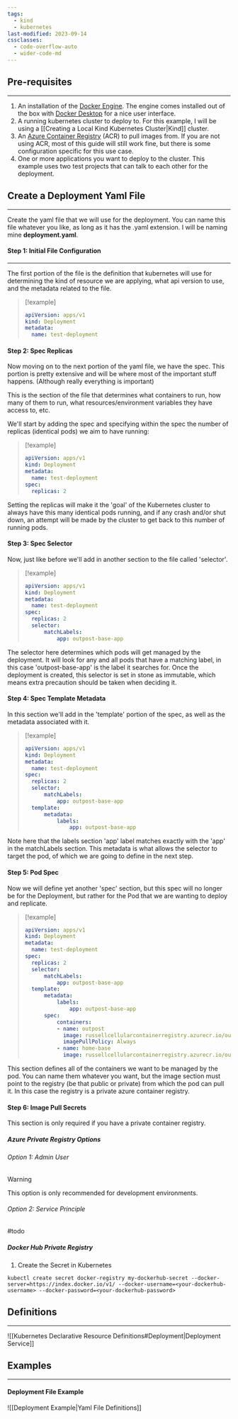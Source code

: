 ```yaml
---
tags:
  - kind
  - kubernetes
last-modified: 2023-09-14
cssclasses:
  - code-overflow-auto
  - wider-code-md
---
```

## Pre-requisites
---
1. An installation of the [Docker Engine](https://docs.docker.com/engine/install/). The engine comes installed out of the box with [Docker Desktop](https://docs.docker.com/get-docker/) for a nice user interface.
2. A running kubernetes cluster to deploy to. For this example, I will be using a [[Creating a Local Kind Kubernetes Cluster|Kind]] cluster.
3. An [Azure Container Registry](https://portal.azure.com/#view/HubsExtension/BrowseResource/resourceType/Microsoft.ContainerRegistry%2Fregistries) (ACR) to pull images from. If you are not using ACR, most of this guide will still work fine, but there is some configuration specific for this use case.
4. One or more applications you want to deploy to the cluster. This example uses two test projects that can talk to each other for the deployment.
## Create a Deployment Yaml File
---
Create the yaml file that we will use for the deployment. You can name this file whatever you like, as long as it has the .yaml extension. I will be naming mine __deployment.yaml__.

#### Step 1: Initial File Configuration
---
The first portion of the file is the definition that kubernetes will use for determining the kind of resource we are applying, what api version to use, and the metadata related to the file.

>[!example]
>```yaml
>apiVersion: apps/v1
>kind: Deployment
>metadata:
>	name: test-deployment
> ```

#### Step 2: Spec Replicas

Now moving on to the next portion of the yaml file, we have the spec. This portion is pretty extensive and will be where most of the important stuff happens. (Although really everything is important)

This is the section of the file that determines what containers to run, how many of them to run, what resources/environment variables they have access to, etc.

We'll start by adding the spec and specifying within the spec the number of replicas (identical pods) we aim to have running:

>[!example]
>```yaml
>apiVersion: apps/v1
>kind: Deployment
>metadata:
>	name: test-deployment
> spec:  
> 	replicas: 2
>```

Setting the replicas will make it the 'goal' of the Kubernetes cluster to always have this many identical pods running, and if any crash and/or shut down, an attempt will be made by the cluster to get back to this number of running pods.

#### Step 3: Spec Selector

Now, just like before we'll add in another section to the file called 'selector'.

>[!example]
>```yaml
>apiVersion: apps/v1
>kind: Deployment
>metadata:
>	name: test-deployment
> spec:
>	replicas: 2
>	selector:
>		matchLabels:
>			app: outpost-base-app
>```

The selector here determines which pods will get managed by the deployment. It will look for any and all pods that have a matching label, in this case 'outpost-base-app' is the label it searches for. Once the deployment is created, this selector is set in stone as immutable, which means extra precaution should be taken when deciding it.

#### Step 4: Spec Template Metadata

In this section we'll add in the 'template' portion of the spec, as well as the metadata associated with it.

>[!example]
>```yaml
>apiVersion: apps/v1
>kind: Deployment
>metadata:
>	name: test-deployment
> spec:
>	replicas: 2
>	selector:
>		matchLabels:
>			app: outpost-base-app
>	template:
>		metadata:
>			labels:
>				app: outpost-base-app
>```

Note here that the labels section 'app' label matches exactly with the 'app' in the matchLabels section. This metadata is what allows the selector to target the pod, of which we are going to define in the next step.

#### Step 5: Pod Spec

Now we will define yet another 'spec' section, but this spec will no longer be for the Deployment, but rather for the Pod that we are wanting to deploy and replicate.

>[!example]
>```yaml
>apiVersion: apps/v1
>kind: Deployment
>metadata:
>	name: test-deployment
> spec:
>	replicas: 2
>	selector:
>		matchLabels:
>			app: outpost-base-app
>	template:
>		metadata:
>			labels:
>				app: outpost-base-app
>		spec:
>			containers:
>			- name: outpost
>			  image: russellcellularcontainerregistry.azurecr.io/outpost
>			  imagePullPolicy: Always
>			- name: home-base
>			  image: russellcellularcontainerregistry.azurecr.io/outpost
>```

This section defines all of the containers we want to be managed by the pod. You can name them whatever you want, but the image section must point to the registry (be that public or private) from which the pod can pull it. In this case the registry is a private azure container registry.

#### Step 6: Image Pull Secrets

This section is only required if you have a private container registry.

##### Azure Private Registry Options
###### Option 1: Admin User

>[!warning]
>This option is only recommended for development environments.


###### Option 2: Service Principle

#todo

##### Docker Hub Private Registry

1. Create the Secret in Kubernetes

```shell
kubectl create secret docker-registry my-dockerhub-secret --docker-server=https://index.docker.io/v1/ --docker-username=<your-dockerhub-username> --docker-password=<your-dockerhub-password>
```

## Definitions
---
![[Kubernetes Declarative Resource Definitions#Deployment|Deployment Service]]

## Examples
---
#### Deployment File Example

![[Deployment Example|Yaml File Definitions]]
